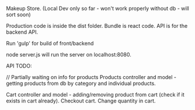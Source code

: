 Makeup Store. (Local Dev only so far - won't work properly without db - will sort soon)

Production code is inside the dist folder. Bundle is react code. API is for the backend API.

Run 'gulp' for build of front/backend

node server.js will run the server on localhost:8080.


API TODO:

// Partially waiting on info for products
Products controller and model - getting products from db by category and individual products.

Cart controller and model - adding/removing product from cart (check if it exists in cart already). Checkout cart. Change quantity in cart.
